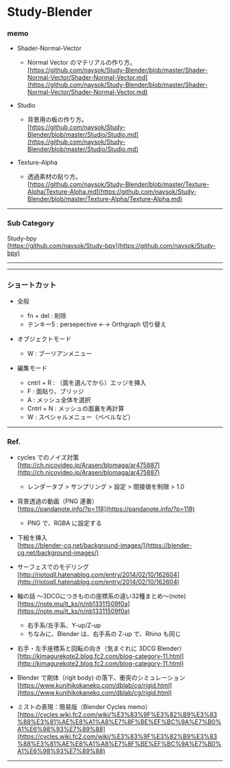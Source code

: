 # Study-Blender  



### memo  

- Shader-Normal-Vector  
  - Normal Vector のマテリアルの作り方。  
  [https://github.com/naysok/Study-Blender/blob/master/Shader-Normal-Vector/Shader-Normal-Vector.md](https://github.com/naysok/Study-Blender/blob/master/Shader-Normal-Vector/Shader-Normal-Vector.md)  


- Studio
  - 背景用の板の作り方。  
  [https://github.com/naysok/Study-Blender/blob/master/Studio/Studio.md](https://github.com/naysok/Study-Blender/blob/master/Studio/Studio.md)  


- Texture-Alpha  
  - 透過素材の貼り方。  
  [https://github.com/naysok/Study-Blender/blob/master/Texture-Alpha/Texture-Alpha.md](https://github.com/naysok/Study-Blender/blob/master/Texture-Alpha/Texture-Alpha.md)  


---  


### Sub Category  

Study-bpy  
[https://github.com/naysok/Study-bpy](https://github.com/naysok/Study-bpy)  


---

---  


### ショートカット  

- 全般  
  - fn + del : 削除  
  - テンキー5 : persepective ←→ Orthgraph 切り替え

- オブジェクトモード  
  - W : ブーリアンメニュー  

- 編集モード
  - cntrl + R : （面を選んでから）エッジを挿入  
  - F : 面貼り、ブリッジ  
  - A : メッシュ全体を選択  
  - Cntrl + N : メッシュの面裏を再計算   
  - W : スペシャルメニュー（ベベルなど）  


---  


### Ref.  

- cycles でのノイズ対策  
[http://ch.nicovideo.jp/Arasen/blomaga/ar475887](http://ch.nicovideo.jp/Arasen/blomaga/ar475887)  
  - レンダータブ > サンプリング > 設定 > 間接値を制限 > 1.0  

- 背景透過の動画（PNG 連番）  
[https://pandanote.info/?p=118](https://pandanote.info/?p=118)  
  - PNG で、RGBA に設定する  

- 下絵を挿入  
[https://blender-cg.net/background-images/](https://blender-cg.net/background-images/)  

- サーフェスでのモデリング  
[http://riotoqll.hatenablog.com/entry/2014/02/10/162604](http://riotoqll.hatenablog.com/entry/2014/02/10/162604)  

- 軸の話 〜3DCGにつきものの座標系の違い32種まとめ〜(note)  
[https://note.mu/it_ks/n/nb13311509f0a](https://note.mu/it_ks/n/nb13311509f0a)  
  - 右手系/左手系、Y-up/Z-up  
  - ちなみに、Blender は、右手系の Z-up で、Rhino も同じ  


- 右手・左手座標系と回転の向き（気まぐれに 3DCG Blender）  
[http://kimagurekote2.blog.fc2.com/blog-category-11.html](http://kimagurekote2.blog.fc2.com/blog-category-11.html)  


- Blender で剛体（rigit body) の落下、衝突のシミュレーション  
[https://www.kunihikokaneko.com/dblab/cg/rigid.html](https://www.kunihikokaneko.com/dblab/cg/rigid.html)


- ミストの表現：簡易版（Blender Cycles memo）  
[https://cycles.wiki.fc2.com/wiki/%E3%83%9F%E3%82%B9%E3%83%88%E3%81%AE%E8%A1%A8%E7%8F%BE%EF%BC%9A%E7%B0%A1%E6%98%93%E7%89%88](https://cycles.wiki.fc2.com/wiki/%E3%83%9F%E3%82%B9%E3%83%88%E3%81%AE%E8%A1%A8%E7%8F%BE%EF%BC%9A%E7%B0%A1%E6%98%93%E7%89%88)

---